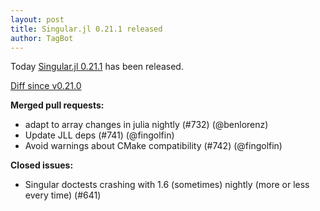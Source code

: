 ```yaml
---
layout: post
title: Singular.jl 0.21.1 released
author: TagBot
---
```


Today [Singular.jl 0.21.1](https://github.com/oscar-system/Singular.jl/releases/tag/v0.21.1) has
been released.

[Diff since v0.21.0](https://github.com/oscar-system/Singular.jl/compare/v0.21.0...v0.21.1)


**Merged pull requests:**
- adapt to array changes in julia nightly (#732) (@benlorenz)
- Update JLL deps (#741) (@fingolfin)
- Avoid warnings about CMake compatibility (#742) (@fingolfin)

**Closed issues:**
- Singular doctests crashing with 1.6 (sometimes) nightly (more or less every time) (#641)
